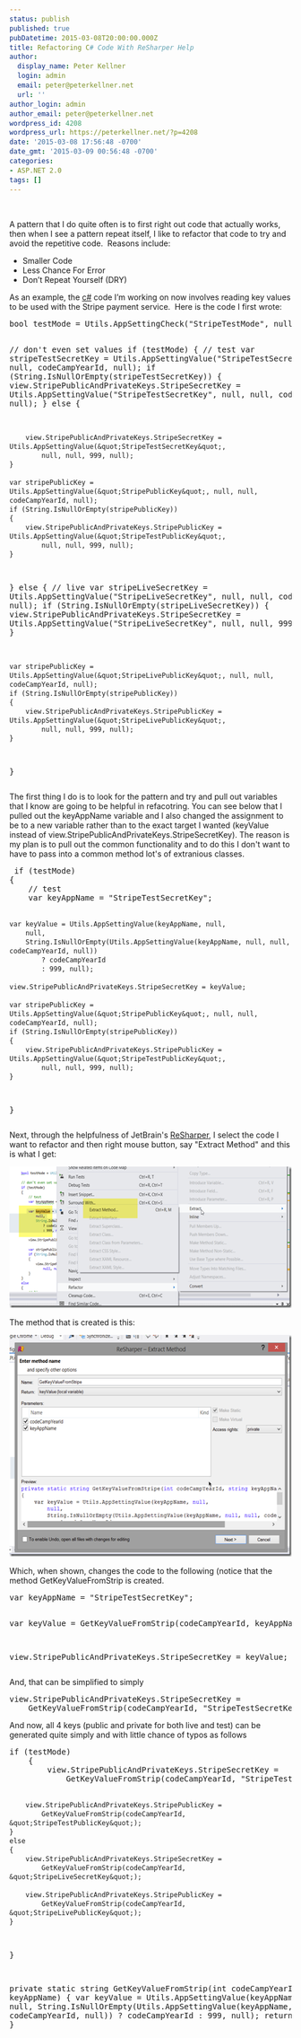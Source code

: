 ```yaml
---
status: publish
published: true
pubDatetime: 2015-03-08T20:00:00.000Z
title: Refactoring C# Code With ReSharper Help
author:
  display_name: Peter Kellner
  login: admin
  email: peter@peterkellner.net
  url: ''
author_login: admin
author_email: peter@peterkellner.net
wordpress_id: 4208
wordpress_url: https://peterkellner.net/?p=4208
date: '2015-03-08 17:56:48 -0700'
date_gmt: '2015-03-09 00:56:48 -0700'
categories:
- ASP.NET 2.0
tags: []
---
```

<p>&#160;</p>
<p>A pattern that I do quite often is to first right out code that actually works, then when I see a pattern repeat itself, I like to refactor that code to try and avoid the repetitive code.&#160; Reasons include:</p>
<ul>
<li>Smaller Code </li>
<li>Less Chance For Error </li>
<li>Don’t Repeat Yourself (DRY) </li>
</ul>
<p>As an example, the <a href="http://en.wikipedia.org/wiki/C_Sharp_%28programming_language%29">c#</a> code I’m working on now involves reading key values to be used with the Stripe payment service.&#160; Here is the code I first wrote:</p>
<pre lang="cs">bool testMode = Utils.AppSettingCheck(&quot;StripeTestMode&quot;, null, null, codeCampYearId, null);

// don't even set values
if (testMode)
{
    // test
    var stripeTestSecretKey = Utils.AppSettingValue(&quot;StripeTestSecretKey&quot;, null, null, codeCampYearId, null);
    if (String.IsNullOrEmpty(stripeTestSecretKey))
    {
        view.StripePublicAndPrivateKeys.StripeSecretKey = Utils.AppSettingValue(&quot;StripeTestSecretKey&quot;,
            null, null, codeCampYearId, null);
    }
    else
    {

        view.StripePublicAndPrivateKeys.StripeSecretKey = Utils.AppSettingValue(&quot;StripeTestSecretKey&quot;,
            null, null, 999, null);
    }

    var stripePublicKey = Utils.AppSettingValue(&quot;StripePublicKey&quot;, null, null, codeCampYearId, null);
    if (String.IsNullOrEmpty(stripePublicKey))
    {
        view.StripePublicAndPrivateKeys.StripePublicKey = Utils.AppSettingValue(&quot;StripeTestPublicKey&quot;,
            null, null, 999, null);
    }
}
else
{
    // live
    var stripeLiveSecretKey = Utils.AppSettingValue(&quot;StripeLiveSecretKey&quot;, null, null, codeCampYearId, null);
    if (String.IsNullOrEmpty(stripeLiveSecretKey))
    {
        view.StripePublicAndPrivateKeys.StripeSecretKey = Utils.AppSettingValue(&quot;StripeLiveSecretKey&quot;,
            null, null, 999, null);
    }

    var stripePublicKey = Utils.AppSettingValue(&quot;StripeLivePublicKey&quot;, null, null, codeCampYearId, null);
    if (String.IsNullOrEmpty(stripePublicKey))
    {
        view.StripePublicAndPrivateKeys.StripePublicKey = Utils.AppSettingValue(&quot;StripeLivePublicKey&quot;,
            null, null, 999, null);
    }
}</pre>
<p>The first thing I do is to look for the pattern and try and pull out variables that I know are going to be helpful in refacotring. You can see below that I pulled out the keyAppName variable and I also changed the assignment to be to a new variable rather than to the exact target I wanted (keyValue instead of view.StripePublicAndPrivateKeys.StripeSecretKey). The reason is my plan is to pull out the common functionality and to do this I don't want to have to pass into a common method lot's of extranious classes.</p>
<pre lang="cs"> if (testMode)
{
    // test
    var keyAppName = &quot;StripeTestSecretKey&quot;;

    var keyValue = Utils.AppSettingValue(keyAppName, null,
        null,
        String.IsNullOrEmpty(Utils.AppSettingValue(keyAppName, null, null, codeCampYearId, null))
            ? codeCampYearId
            : 999, null);

    view.StripePublicAndPrivateKeys.StripeSecretKey = keyValue;

    var stripePublicKey = Utils.AppSettingValue(&quot;StripePublicKey&quot;, null, null, codeCampYearId, null);
    if (String.IsNullOrEmpty(stripePublicKey))
    {
        view.StripePublicAndPrivateKeys.StripePublicKey = Utils.AppSettingValue(&quot;StripeTestPublicKey&quot;,
            null, null, 999, null);
    }
}</pre>
<p>Next, through the helpfulness of JetBrain's <a href="https://www.jetbrains.com/resharper/">ReSharper</a>, I select the code I want to refactor and then right mouse button, say &quot;Extract Method&quot; and this is what I get:</p>
<p><a href="/wp/wp-content/uploads/2015/03/image.png"><img title="image" style="border-left-width: 0px; border-right-width: 0px; border-bottom-width: 0px; display: inline; border-top-width: 0px" border="0" alt="image" src="/wp/wp-content/uploads/2015/03/image_thumb.png" width="570" height="252" /></a></p>
<p>The method that is created is this:</p>
<p><a href="/wp/wp-content/uploads/2015/03/image4.png"><img title="image" style="border-left-width: 0px; border-right-width: 0px; border-bottom-width: 0px; display: inline; border-top-width: 0px" border="0" alt="image" src="/wp/wp-content/uploads/2015/03/image4_thumb.png" width="573" height="395" /></a></p>
<p>Which, when shown, changes the code to the following (notice that the method GetKeyValueFromStrip is created.</p>
<pre lang="cs">var keyAppName = &quot;StripeTestSecretKey&quot;;

var keyValue = GetKeyValueFromStrip(codeCampYearId, keyAppName);

view.StripePublicAndPrivateKeys.StripeSecretKey = keyValue;</pre>
<p>And, that can be simplified to simply</p>
<pre lang="cs">view.StripePublicAndPrivateKeys.StripeSecretKey = 
    GetKeyValueFromStrip(codeCampYearId, &quot;StripeTestSecretKey&quot;);</pre>
<p>And now, all 4 keys (public and private for both live and test) can be generated quite simply and with little chance of typos as follows</p>
<pre lang="cs">if (testMode)
    {
        view.StripePublicAndPrivateKeys.StripeSecretKey =
            GetKeyValueFromStrip(codeCampYearId, &quot;StripeTestSecretKey&quot;);

        view.StripePublicAndPrivateKeys.StripePublicKey =
            GetKeyValueFromStrip(codeCampYearId, &quot;StripeTestPublicKey&quot;);
    }
    else
    {
        view.StripePublicAndPrivateKeys.StripeSecretKey =
            GetKeyValueFromStrip(codeCampYearId, &quot;StripeLiveSecretKey&quot;);

        view.StripePublicAndPrivateKeys.StripePublicKey =
            GetKeyValueFromStrip(codeCampYearId, &quot;StripeLivePublicKey&quot;);
    }


}

private static string GetKeyValueFromStrip(int codeCampYearId, string keyAppName)
{
    var keyValue = Utils.AppSettingValue(keyAppName, null,
        null,
        String.IsNullOrEmpty(Utils.AppSettingValue(keyAppName, null, null, codeCampYearId, null))
            ? codeCampYearId
            : 999, null);
    return keyValue;
}</pre>
